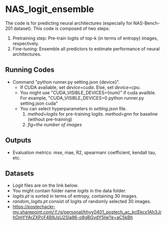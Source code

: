 # NAS_logit_ensemble

The code is for predicting neural architectures (especially for NAS-Bench-201 dataset).
This code is composed of two steps:
1. Pretraining step: Pre-train logits of top-k (in terms of entropy) images, respectively. 
2. Fine-tuning: Ensemble all predictors to estimate performance of neural architectures.

## Running Codes
- Command "python runner.py setting.json {device}".
  - If CUDA available, set *device=cuda*. Else, set *device=cpu*.
  - You might use "CUDA_VISIBLE_DEVICES={num}" if cuda availble. For example, "CUDA_VISIBLE_DEVICES=0 python runner.py setting.json cuda"
  - You can select hyperparameters in *setting.json* file.
    1. *method=logits* for pre-training logits. *method=gnn* for baseline (without pre-training)
    2. *fig=the number of images*

## Outputs
- Evaluation metrics: mse, mae, R2, spearmanr coefficient, kendall tau, etc. 

## Datasets
- Logit files are on the link below.
- You might contain folder name *logits* in the data folder.
- *logits.pt* is sorted in terms of entropy, containing 30 images.
- *random_logits.pt* consist of logits of randomly selected 30 images.
- https://postechackr-my.sharepoint.com/:f:/g/personal/hhyy0401_postech_ac_kr/Ekcx1Ah3JrhOmYYArZXPcF4B9JsU2Sla86-o8gBGvdY5Iw?e=aC5kBh
